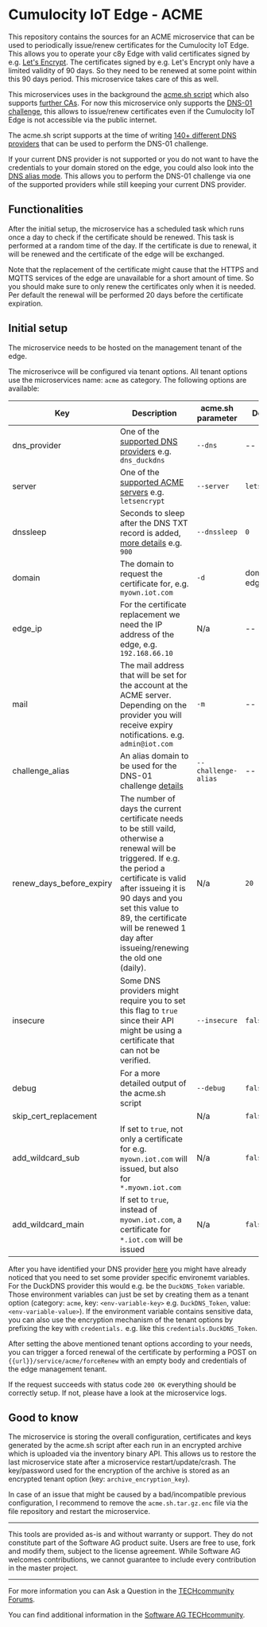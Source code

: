 # Cumulocity IoT Edge - ACME

This repository contains the sources for an ACME microservice that can be used to periodically issue/renew certificates for the Cumulocity IoT Edge. This allows you to operate your c8y Edge with valid certificates signed by e.g. [Let's Encrypt](https://letsencrypt.org/). The certificates signed by e.g. Let's Encrypt only have a limited validity of 90 days. So they need to be renewed at some point within this 90 days period. This microservice takes care of this as well.

This microservices uses in the background the [acme.sh script](https://github.com/acmesh-official/acme.sh) which also supports [further CAs](https://github.com/acmesh-official/acme.sh#supported-ca). For now this microservice only supports the [DNS-01 challenge](https://letsencrypt.org/docs/challenge-types/#dns-01-challenge), this allows to issue/renew certificates even if the Cumulocity IoT Edge is not accessible via the public internet.

The acme.sh script supports at the time of writing [140+ different DNS providers](https://github.com/acmesh-official/acme.sh/wiki/dnsapi) that can be used to perform the DNS-01 challenge.

If your current DNS provider is not supported or you do not want to have the credentials to your domain stored on the edge, you could also look into the [DNS alias mode](https://github.com/acmesh-official/acme.sh/wiki/DNS-alias-mode). This allows you to perform the DNS-01 challenge via one of the supported providers while still keeping your current DNS provider.

## Functionalities

After the initial setup, the microservice has a scheduled task which runs once a day to check if the certificate should be renewed. This task is performed at a random time of the day. If the certificate is due to renewal, it will be renewed and the certificate of the edge will be exchanged.

Note that the replacement of the certificate might cause that the HTTPS and MQTTS services of the edge are unavailable for a short amount of time. So you should make sure to only renew the certificates only when it is needed. Per default the renewal will be performed 20 days before the certificate expiration.

## Initial setup

The microservice needs to be hosted on the management tenant of the edge.

The microserivce will be configured via tenant options. All tenant options use the microservices name: ``acme`` as category. The following options are available:

| Key | Description | acme.sh parameter | Default value | Required
|-----|---|---|---|---|
|dns_provider|One of the [supported DNS providers](https://github.com/acmesh-official/acme.sh/wiki/dnsapi) e.g. ``dns_duckdns``|``--dns``|--|✅|
|server|One of the [supported ACME servers](https://github.com/acmesh-official/acme.sh/wiki/Server) e.g. ``letsencrypt``|``--server``|``letsencrypt_test``|✅|
|dnssleep|Seconds to sleep after the DNS TXT record is added, [more details](https://github.com/acmesh-official/acme.sh/wiki/dnssleep) e.g. ``900``|``--dnssleep``|``0``|❌|
|domain|The domain to request the certificate for, e.g. ``myown.iot.com``|``-d``|domain of the edge tenant|❌|
|edge_ip|For the certificate replacement we need the IP address of the edge, e.g. ``192.168.66.10``|N/a|--|✅|
|mail|The mail address that will be set for the account at the ACME server. Depending on the provider you will receive expiry notifications. e.g. ``admin@iot.com``|``-m``|--|❌|
|challenge_alias|An alias domain to be used for the DNS-01 challenge [details](https://github.com/acmesh-official/acme.sh/wiki/DNS-alias-mode)|``--challenge-alias``|--|❌|
|renew_days_before_expiry|The number of days the current certificate needs to be still vaild, otherwise a renewal will be triggered. If e.g. the period a certificate is valid after issueing it is 90 days and you set this value to 89, the certificate will be renewed 1 day after issueing/renewing the old one (daily).|N/a|``20``|❌|
|insecure|Some DNS providers might require you to set this flag to ``true`` since their API might be using a certificate that can not be verified.|``--insecure``|``false``|❌|
|debug|For a more detailed output of the acme.sh script|``--debug``|``false``|❌|
|skip_cert_replacement|   |N/a|``false``|❌|
|add_wildcard_sub|If set to ``true``, not only a certificate for e.g. ``myown.iot.com`` will issued, but also for ``*.myown.iot.com``|N/a|``false``|❌|
|add_wildcard_main|If set to ``true``, instead of ``myown.iot.com``, a certificate for ``*.iot.com`` will be issued|N/a|``false``|❌|

After you have identified your DNS provider [here](https://github.com/acmesh-official/acme.sh/wiki/dnsapi) you might have already noticed that you need to set some provider specific environemt variables. For the DuckDNS provider this would e.g. be the ``DuckDNS_Token`` variable. Those environment variables can just be set by creating them as a tenant option (category: ``acme``, key: ``<env-variable-key>`` e.g. ``DuckDNS_Token``, value: ``<env-variable-value>``). If the environment variable contains sensitive data, you can also use the encryption mechanism of the tenant options by prefixing the key with ``credentials.`` e.g. like this ``credentials.DuckDNS_Token``.

After setting the above mentioned tenant options according to your needs, you can trigger a forced renewal of the certificate by performing a POST on ``{{url}}/service/acme/forceRenew`` with an empty body and credentials of the edge management tenant.

If the request succeeds with status code ``200 OK`` everything should be correctly setup. If not, please have a look at the microservice logs.

## Good to know

The microservice is storing the overall configuration, certificates and keys generated by the acme.sh script after each run in an encrypted archive which is uploaded via the inventory binary API. This allows us to restore the last microservice state after a microservice restart/update/crash. The key/password used for the encryption of the archive is stored as an encrypted tenant option (key: ``archive_encryption_key``).

In case of an issue that might be caused by a bad/incompatible previous configuration, I recommend to remove the ``acme.sh.tar.gz.enc`` file via the file repository and restart the microservice.

------------------------------

This tools are provided as-is and without warranty or support. They do not constitute part of the Software AG product suite. Users are free to use, fork and modify them, subject to the license agreement. While Software AG welcomes contributions, we cannot guarantee to include every contribution in the master project.
_____________________
For more information you can Ask a Question in the [TECHcommunity Forums](http://tech.forums.softwareag.com/techjforum/forums/list.page?product=cumulocity).

You can find additional information in the [Software AG TECHcommunity](http://techcommunity.softwareag.com/home/-/product/name/cumulocity).
